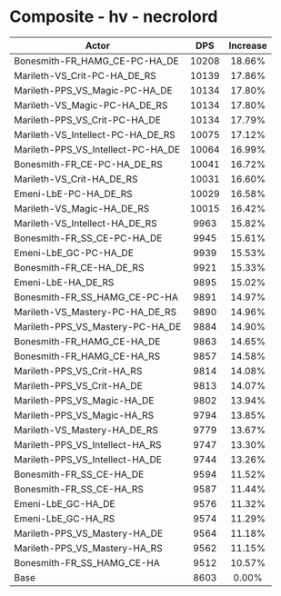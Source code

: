 # Composite - hv - necrolord
| Actor | DPS | Increase |
|---|:---:|:---:|
|Bonesmith-FR_HAMG_CE-PC-HA_DE|10208|18.66%|
|Marileth-VS_Crit-PC-HA_DE_RS|10139|17.86%|
|Marileth-PPS_VS_Magic-PC-HA_DE|10134|17.80%|
|Marileth-VS_Magic-PC-HA_DE_RS|10134|17.80%|
|Marileth-PPS_VS_Crit-PC-HA_DE|10134|17.79%|
|Marileth-VS_Intellect-PC-HA_DE_RS|10075|17.12%|
|Marileth-PPS_VS_Intellect-PC-HA_DE|10064|16.99%|
|Bonesmith-FR_CE-PC-HA_DE_RS|10041|16.72%|
|Marileth-VS_Crit-HA_DE_RS|10031|16.60%|
|Emeni-LbE-PC-HA_DE_RS|10029|16.58%|
|Marileth-VS_Magic-HA_DE_RS|10015|16.42%|
|Marileth-VS_Intellect-HA_DE_RS|9963|15.82%|
|Bonesmith-FR_SS_CE-PC-HA_DE|9945|15.61%|
|Emeni-LbE_GC-PC-HA_DE|9939|15.53%|
|Bonesmith-FR_CE-HA_DE_RS|9921|15.33%|
|Emeni-LbE-HA_DE_RS|9895|15.02%|
|Bonesmith-FR_SS_HAMG_CE-PC-HA|9891|14.97%|
|Marileth-VS_Mastery-PC-HA_DE_RS|9890|14.96%|
|Marileth-PPS_VS_Mastery-PC-HA_DE|9884|14.90%|
|Bonesmith-FR_HAMG_CE-HA_DE|9863|14.65%|
|Bonesmith-FR_HAMG_CE-HA_RS|9857|14.58%|
|Marileth-PPS_VS_Crit-HA_RS|9814|14.08%|
|Marileth-PPS_VS_Crit-HA_DE|9813|14.07%|
|Marileth-PPS_VS_Magic-HA_DE|9802|13.94%|
|Marileth-PPS_VS_Magic-HA_RS|9794|13.85%|
|Marileth-VS_Mastery-HA_DE_RS|9779|13.67%|
|Marileth-PPS_VS_Intellect-HA_RS|9747|13.30%|
|Marileth-PPS_VS_Intellect-HA_DE|9744|13.26%|
|Bonesmith-FR_SS_CE-HA_DE|9594|11.52%|
|Bonesmith-FR_SS_CE-HA_RS|9587|11.44%|
|Emeni-LbE_GC-HA_DE|9576|11.32%|
|Emeni-LbE_GC-HA_RS|9574|11.29%|
|Marileth-PPS_VS_Mastery-HA_DE|9564|11.18%|
|Marileth-PPS_VS_Mastery-HA_RS|9562|11.15%|
|Bonesmith-FR_SS_HAMG_CE-HA|9512|10.57%|
|Base|8603|0.00%|
